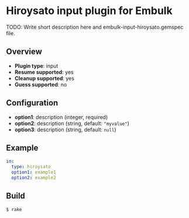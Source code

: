 # Hiroysato input plugin for Embulk

TODO: Write short description here and embulk-input-hiroysato.gemspec file.

## Overview

* **Plugin type**: input
* **Resume supported**: yes
* **Cleanup supported**: yes
* **Guess supported**: no

## Configuration

- **option1**: description (integer, required)
- **option2**: description (string, default: `"myvalue"`)
- **option3**: description (string, default: `null`)

## Example

```yaml
in:
  type: hiroysato
  option1: example1
  option2: example2
```


## Build

```
$ rake
```
